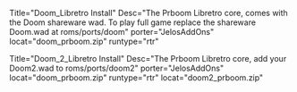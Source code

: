 Title="Doom_Libretro Install" Desc="The Prboom Libretro core, comes with the Doom shareware wad. To play full game replace the shareware Doom.wad at roms/ports/doom" porter="JelosAddOns" locat="doom_prboom.zip" runtype="rtr"

Title="Doom_2_Libretro Install" Desc="The Prboom Libretro core, add your Doom2.wad to roms/ports/doom2" porter="JelosAddOns" locat="doom_prboom.zip" runtype="rtr" locat="doom2_prboom.zip"
